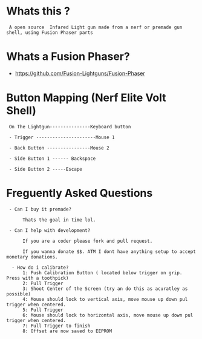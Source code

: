 # Whats this ? 

     A open source  Infared Light gun made from a nerf or premade gun shell, using Fusion Phaser parts

# Whats a Fusion Phaser? 

- https://github.com/Fusion-Lightguns/Fusion-Phaser
     

# Button Mapping (Nerf Elite Volt Shell)

     On The Lightgun---------------Keyboard button
     
     - Trigger ----------------------Mouse 1
     
     - Back Button ----------------Mouse 2

     - Side Button 1 ------ Backspace
     
     - Side Button 2 -----Escape
     
     
# Freguently Asked Questions

     - Can I buy it premade?
     
          Thats the goal in time lol.
          
     - Can I help with development?
     
          If you are a coder please fork and pull request. 
          
          If you wanna donate $$. ATM I dont have anything setup to accept monetary donations.
          
      - How do i calibrate?
          1: Push Calibration Button ( located below trigger on grip. Press with a toothpick)
          2: Pull Trigger
          3: Shoot Center of the Screen (try an do this as acuratley as possible)
          4: Mouse should lock to vertical axis, move mouse up down pul trigger when centered.
          5: Pull Trigger
          6: Mouse should lock to horizontal axis, move mouse up down pul trigger when centered.
          7: Pull Trigger to finish
          8: Offset are now saved to EEPROM
         
